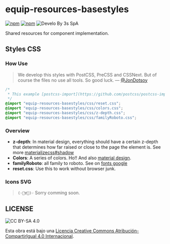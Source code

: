 # equip-resources-basestyles

[![npm](https://goo.gl/CuVcGV)](https://www.npmjs.com/package/equip-resources-basestyles)
[![npm](https://goo.gl/0ojMSs)](https://www.npmjs.com/package/equip-resources-basestyles)
![Develo By 3s SpA](https://goo.gl/yeo8X3)

Shared resources for component implementation.

## Styles CSS
### How Use

> We develop this styles with PostCSS, PreCSS and CSSNext. But of course the files no use all tools. So good luck.
> — [@JonDotsoy][]

```css
/*
 * This example [postcss-import](https://github.com/postcss/postcss-import)
 */
@import "equip-resources-basestyles/css/reset.css";
@import "equip-resources-basestyles/css/colors.css";
@import "equip-resources-basestyles/css/z-depth.css";
@import "equip-resources-basestyles/css/familyRoboto.css";
```

### Overview

 - **z-depth**: In material design, everything should have a certain z-depth that determines how far raised or close to the page the element is. See more [materializecss#shadow](http://materializecss.com/shadow.html)
 - **Colors**: A series of colors. Ho!! And also [material design](https://www.npmjs.com/package/material-colors).
 - **familyRoboto**: all family to roboto. See on [fonts google](https://fonts.google.com/?query=roboto)
 - **reset.css**: Use this to work without browser junk.


### Icons SVG
> `(☞ﾟ∀ﾟ)☞` Sorry comming soon.

## LICENSE
![CC BY-SA 4.0](https://i.creativecommons.org/l/by-sa/4.0/80x15.png)

Esta obra está bajo una [Licencia Creative Commons Atribución-CompartirIgual 4.0 Internacional](http://creativecommons.org/licenses/by-sa/4.0/).

[@JonDotsoy]: https://github.com/jondotsoy
